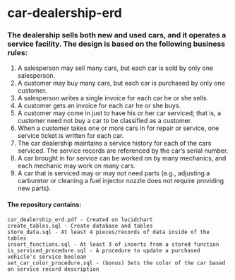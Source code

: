 # car-dealership-erd
### The dealership sells both new and used cars, and it operates a service facility. The design is based on the following business rules:
<ol>
    <li>A salesperson may sell many cars, but each car is sold by only one salesperson.</li>
    <li>A customer may buy many cars, but each car is purchased by only one customer.</li>
    <li>A salesperson writes a single invoice for each car he or she sells.</li>
    <li>A customer gets an invoice for each car he or she buys.</li>
    <li>A customer may come in just to have his or her car serviced; that is, a customer need not buy a car to be classified as a customer.</li>
    <li>When a customer takes one or more cars in for repair or service, one service ticket is written for each car.</li>
    <li>The car dealership maintains a service history for each of the cars serviced. The service records are referenced by the car’s serial number.</li>
    <li>A car brought in for service can be worked on by many mechanics, and each mechanic may work on many cars.</li>
    <li>A car that is serviced may or may not need parts (e.g., adjusting a carburetor or cleaning a fuel injector nozzle does not require providing new parts).</li>
</ol>

#### The repository contains:
```
car_dealership_erd.pdf - Created on lucidchart
create_tables.sql - Create database and tables
store_data.sql - At least 4 pieces/records of data inside of the tables
insert_functions.sql - At least 3 of inserts from a stored function
is_serviced_procedure.sql - A procedure to update a purchased vehicle's service boolean
set_car_color_procedure.sql - (bonus) Sets the color of the car based on service record description
```
